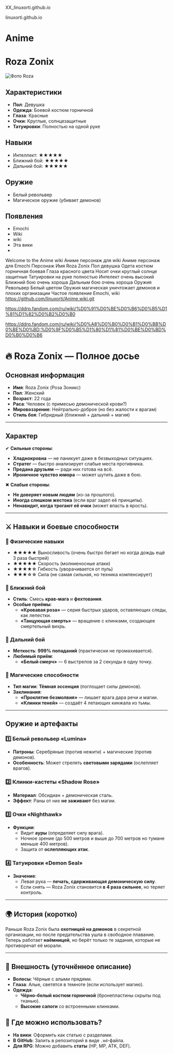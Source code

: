 XX_linuxorti.github.io

linuxorti.github.io

# Anime
# Roza Zonix  

![Фото Roza](roza_zonix.jpg)  

[](roza_zonix.jpg)  

[](roza_zonix)  

## Характеристики  
- **Пол**: Девушка  
- **Одежда**: Боевой костюм горничной  
- **Глаза**: Красные  
- **Очки**: Круглые, солнцезащитные  
- **Татуировки**: Полностью на одной руке  

## Навыки  
- Интеллект: ★★★★★  
- Ближний бой: ★★★★★  
- Дальний бой: ★★★★★  

## Оружие  
- Белый револьвер  
- Магическое оружие (убивает демонов)  

## Появления  
- Emochi
- Wiki
- wiki
- Эта вики
- 
Welcome to the Anime wiki
Аниме персонаж для wiki
Аниме персонаж для Emochi
Персонаж
Имя Roza Zonix
Пол девушка
Одета костюм горничная боевая
Глаза красного цвета
Носит очки круглый солнце защитные
Татуировки на руке полностью
Интелект очень высокий
Ближний бою очень хороша
Дальным бою очень хороша
Оружия Револьвер Белый цветом
Оружия магическая уничтожает демонов и плохих организации
Частое появление Emochi, wiki
https://github.com/linuxorti/Anime.wiki.git

https://ddrp.fandom.com/ru/wiki/%D0%91%D0%BE%D0%B6%D0%B5%D1%81%D1%82%D0%B2%D0%B0

https://ddrp.fandom.com/ru/wiki/%D0%A8%D0%B0%D0%B1%D0%BB%D0%BE%D0%BD:%D0%9F%D0%B5%D1%80%D1%81%D0%BE%D0%BD%D0%B0%D0%B6





# **🔥 Roza Zonix — Полное досье**  

## **Основная информация**  
- **Имя**: Roza Zonix (Роза Зоникс)  
- **Пол**: Женский  
- **Возраст**: 22 года  
- **Раса**: Человек (с примесью демонической крови?)  
- **Мировоззрение**: Нейтрально-доброе (но без жалости к врагам)  
- **Стиль боя**: Гибридный (ближний + дальний + магия)  

---

## **Характер**  
✔ **Сильные стороны**:  
- **Хладнокровна** — не паникует даже в безвыходных ситуациях.  
- **Стратег** — быстро анализирует слабые места противника.  
- **Предана друзьям** — ради них готова на всё.  
- **Ироничное чувство юмора** — может шутить даже в бою.  

✖ **Слабые стороны**:  
- **Не доверяет новым людям** (из-за прошлого).  
- **Иногда слишком жестока** (если враг задел её принципы).  
- **Ненавидит, когда трогают её очки** (может впасть в ярость).  

---

## **⚔ Навыки и боевые способности**  

### **🔹 Физические навыки**  
- **★★★★★** Выносливость (очень быстро бегает но когда дождь ещё 3 раза быстрей) 
- **★★★★★** Скорость (молниеносные атаки)  
- **★★★★☆** Гибкость (уворачивается от пуль)  
- **★★★☆☆** Сила (не самая сильная, но техника компенсирует)  

### **🔹 Ближний бой**  
- **Стиль**: Смесь **крав-мага** и **фехтования**.  
- **Особые приёмы**:  
  - **«Кровавая роза»** — серия быстрых ударов, оставляющих следы, как лепестки.  
  - **«Танцующая смерть»** — вращение с клинками, создающее смертельный вихрь.  

### **🔹 Дальний бой**  
- **Меткость**: **999% попаданий** (практически не промахивается).  
- **Любимый приём**:  
  - **«Белый смерч»** — 6 выстрелов за 2 секунды в одну точку.  

### **🔹 Магические способности**  
- **Тип магии**: **Тёмная эссенция** (поглощает силы демонов).  
- **Заклинания**:  
  - **«Проклятие безмолвия»** — лишает врага дара речи и магии.  
  - **«Клинки теней»** — создаёт 4 летающих кинжала из тьмы.  

---

## **Оружие и артефакты**  

### **1️⃣ Белый револьвер «Lumina»**  
- **Патроны**: Серебряные (против нежити) + магические (против демонов).  
- **Особенность**: Может стрелять **световыми зарядами** (ослепляет врагов).  

### **2️⃣ Клинки-кастеты «Shadow Rose»**  
- **Материал**: Обсидиан + демоническая сталь.  
- **Эффект**: Раны от них **не заживают** без магии.  

### **3️⃣ Очки «Nighthawk»**  
- **Функции**:  
  - Видит **ауры** (определяет силу врага).  
  - Ночное зрение (до 500 метров и выше до 700 метров но тумане меньше 400 метров).  
  - Защита от **ослепляющих атак**.  

### **4️⃣ Татуировки «Demon Seal»**  
- **Значение**:  
  - Левая рука — **печать, сдерживающая демоническую силу**.  
  - Если снять — Roza Zonix становится **в 4 раза сильнее**, но теряет контроль.  

---

## **🌍 История (коротко)**  
Раньше Roza Zonix была **охотницей на демонов** в секретной организации, но после предательства ушла в свободное плавание. Теперь работает **наёмницей**, но берёт только те задания, которые не противоречат её морали.  

---

## **🎨 Внешность (уточнённое описание)**  
- **Волосы**: Чёрные с алыми прядями.  
- **Глаза**: Алые, светятся в темноте (если использует магию).  
- **Одежда**:  
  - **Чёрно-белый костюм горничной** (бронепластины скрыты под тканью).  
  - **Высокие сапоги** со встроенными клинками.  



## **📌 Где можно использовать?**  
- **На вики**: Оформить как статью с разделами.  
- **В GitHub**: Залить в репозиторий в виде `.md`-файла.  
- **Для RPG**: Можно добавить **статы** (HP, MP, ATK, DEF).  
